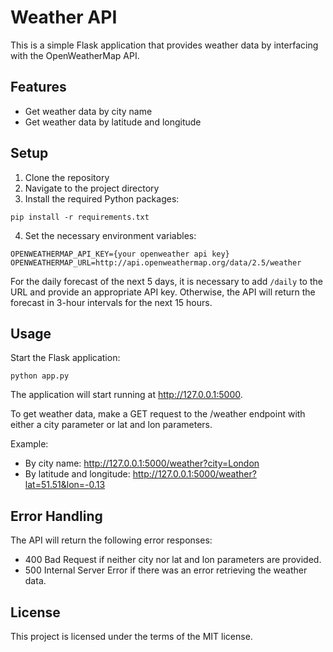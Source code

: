 # Weather API

This is a simple Flask application that provides weather data by interfacing with the OpenWeatherMap API.

## Features

- Get weather data by city name
- Get weather data by latitude and longitude

## Setup

1. Clone the repository
2. Navigate to the project directory
3. Install the required Python packages:
```
pip install -r requirements.txt
```
4. Set the necessary environment variables:
```
OPENWEATHERMAP_API_KEY={your openweather api key}
OPENWEATHERMAP_URL=http://api.openweathermap.org/data/2.5/weather
```
For the daily forecast of the next 5 days, it is necessary to add `/daily` to the URL and provide an appropriate API key. Otherwise, the API will return the forecast in 3-hour intervals for the next 15 hours.

## Usage

Start the Flask application:
```
python app.py
```

The application will start running at http://127.0.0.1:5000.

To get weather data, make a GET request to the /weather endpoint with either a city parameter or lat and lon parameters.

Example:

- By city name: http://127.0.0.1:5000/weather?city=London
- By latitude and longitude: http://127.0.0.1:5000/weather?lat=51.51&lon=-0.13

## Error Handling

The API will return the following error responses:

- 400 Bad Request if neither city nor lat and lon parameters are provided.
- 500 Internal Server Error if there was an error retrieving the weather data.

## License

This project is licensed under the terms of the MIT license.